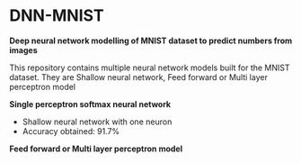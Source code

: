 # DNN-MNIST
**Deep neural network modelling of MNIST dataset to predict numbers from images**

This repository contains multiple neural network models built for the MNIST dataset. They are Shallow neural network, Feed forward or Multi layer perceptron model

**Single perceptron softmax neural network** 
- Shallow neural network with one neuron
- Accuracy obtained: 91.7%

**Feed forward or Multi layer perceptron model**



